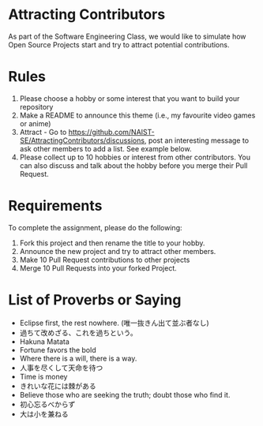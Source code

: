 # Attracting Contributors
As part of the Software Engineering Class, we would like to simulate how Open Source Projects start and try to attract potential contributions.

# Rules
1. Please choose a hobby or some interest that you want to build your repository
2. Make a README to announce this theme (i.e., my favourite video games or anime)
3. Attract - Go to https://github.com/NAIST-SE/AttractingContributors/discussions, post an interesting message to ask other members to add a list. See example below.
4. Please collect up to 10 hobbies or interest from other contributors. You can also discuss and talk about the hobby before you merge their Pull Request.

# Requirements
To complete the assignment, please do the following:
1. Fork this project and then rename the title to your hobby.
2. Announce the new project and try to attract other members.
3. Make 10 Pull Request contributions to other projects
4. Merge 10 Pull Requests into your forked Project.

# List of Proverbs or Saying
- Eclipse first, the rest nowhere. (唯一抜きん出て並ぶ者なし)
- 過ちて改めざる、これを過ちという。
- Hakuna Matata
- Fortune favors the bold
- Where there is a will, there is a way.
- 人事を尽くして天命を待つ
- Time is money
- きれいな花には棘がある
- Believe those who are seeking the truth; doubt those who find it.
- 初心忘るべからず
- 大は小を兼ねる
